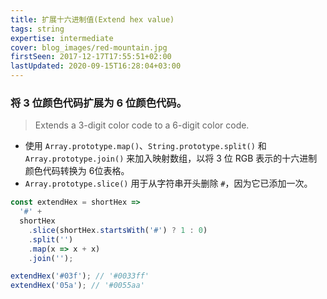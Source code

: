 ```yaml
---
title: 扩展十六进制值(Extend hex value)
tags: string
expertise: intermediate
cover: blog_images/red-mountain.jpg
firstSeen: 2017-12-17T17:55:51+02:00
lastUpdated: 2020-09-15T16:28:04+03:00
---
```


### 将 3 位颜色代码扩展为 6 位颜色代码。
> Extends a 3-digit color code to a 6-digit color code.

- 使用 `Array.prototype.map()`、`String.prototype.split()` 和 `Array.prototype.join()` 来加入映射数组，以将 3 位 RGB 表示的十六进制颜色代码转换为 6位表格。
- `Array.prototype.slice()` 用于从字符串开头删除 `#`，因为它已添加一次。

```js
const extendHex = shortHex =>
  '#' +
  shortHex
    .slice(shortHex.startsWith('#') ? 1 : 0)
    .split('')
    .map(x => x + x)
    .join('');
```

```js
extendHex('#03f'); // '#0033ff'
extendHex('05a'); // '#0055aa'
```

